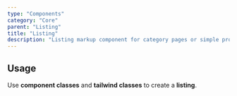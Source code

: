 ```yaml
---
type: "Components"
category: "Core"
parent: "Listing"
title: "Listing"
description: "Listing markup component for category pages or simple product listing."
---
```


## Usage

Use **component classes** and **tailwind classes** to create a **listing**.

<demo>
  <div class="gatsby_demo_item toggle" data-iframe="iframe/components/core/listing/usage">
  </div>
</demo>
